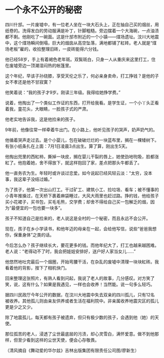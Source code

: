 # 一个永不公开的秘密

四川什邡。一片废墟中，有一位老人坐在一块大石头上，正在抽自己买的烟丝，用纸卷的。洗得发白的劳动服满是补丁，针脚粗糙。旁边摆着一个大海碗，一点油渍都不剩。他刚吃了一碗面。这是什邡市附近的一个小镇——煤场遗址。汶川大地震中，这个煤场瞬间倒塌，巨大的烟囱从高空坠落，满地都铺了紅砖。老人就是“煤场老板”雇的，收拾整理旧砖，一皮砖能得六分钱。 

他已经58岁，手上有着褐色老年斑。双鬓斑白，只身一人从重庆来这里打工，住在废墟旁边一顶潮湿闷热的帐篷里。 

这个年纪，早该子孙绕膝，享受天伦之乐了，何必亲身卖命，打工挣钱？是他的子女不孝还是他不甘寂寞？ 

他笑着说：“我的孩子才9岁。刚读三年级。我得给她挣学费。” 

说着，他掏出了一个类似工作证的东西，打开给我看。是学生证，一个小丫头正看着我，童花头，大眼睛，一脸孩子式的严肃。 

他老实地告诉我，这是他捡来的孩子。 

9年前，他像往常一样牵着牛出门。在小路上，他听见孩子的哭声，奶声奶气的。 

他循着哭声走过去。是个小婴儿，包在破破烂烂的一块蓝布里，搁在一棵矮树下。有张小纸条扎在上面：7月1日凌晨3点出生。算了算，刚出生5天。 

他掏出兜里的西紅柿，撕掉一块皮，搁在婴儿干裂的唇上，她使劲地吮吸，脸都涨紅了。他抱着她，舍不得放下，就这样抱回了家，差点把那头牛都丢了。 

他一直务农为生。年轻时或许谈过恋爱。如今说起已经风轻云淡：“太穷，没本事，我这辈子没结过婚。” 

为了孩子，他第一次出山打工。干过矿工、建筑小工、捡垃圾、看车；被不懂事的小青年推搡过，在天桥下裹着麻袋睡过，大风大雨里也赶过路。挣的钱，他给孩子买小花裙子，买书包，买毛毛熊，交学费；却舍不得给自己买一包解乏的烟，因为“最便宜的一包也要一块多”。 

孩子不知道自己是捡来的，老人说这是全村的一个秘密，而且永远不会公开。 

现在，孩子在乡小学读书，和他年迈的母亲在一起，会给他写信，说些“爸爸我想你，保重身体”之类的话。 

今后怎么办？孩子继续长大，要花更多的钱。而他年纪大了，打工也越来越困难。老人说：“老得动不了时，我会把娃娃安排好，送户好人家当女儿……” 

他悠然地吐完最后一个烟圈，开始弯腰干活，在杂乱的废墟中清理一块块紅砖。我看着他的背影，按下了相机快门。 

回来整理这张照片，有熟人看到问起，我说了老人的故事，几分感叹。对方笑了笑，说，这有什么？如果是我遇见，一样也会收养！当然能。说一句多么轻巧。 

据四川民政厅今年公开的数据，在汶川大地震中失去双亲的四川孤儿，只有12名被收养。其他孤儿则由亲友供养或者生活在福利院中。非亲属收养地震灾区的孤儿更是少之又少。 

除了地震孤儿，每天都有孩子被遗弃，但只有极少数的孩子，会遇到他（她）的天使。 

那位孤苦的老人，浸透了尘世最底层的污渍，却心灵雪白，满怀爱意。做不到他那样，但至少看到这样的尘世天使，便会心存敬畏。 

（清风摘自《舞动爱的华尔兹》吉林出版集团有限责任公司图/廖新生）